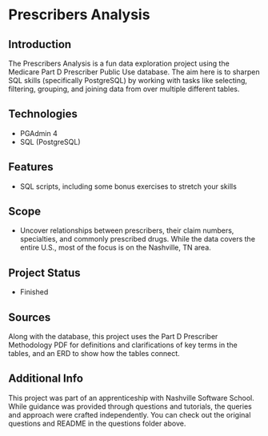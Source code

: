# Prescribers Analysis

## Introduction

The Prescribers Analysis is a fun data exploration project using the Medicare Part D Prescriber Public Use database. The aim here is to sharpen SQL skills (specifically PostgreSQL) by working with tasks like selecting, filtering, grouping, and joining data from over multiple different tables.

## Technologies

- PGAdmin 4
- SQL (PostgreSQL)

## Features

- SQL scripts, including some bonus exercises to stretch your skills

## Scope

- Uncover relationships between prescribers, their claim numbers, specialties, and commonly prescribed drugs. While the data covers the entire U.S., most of the focus is on the Nashville, TN area.

## Project Status

- Finished

## Sources

Along with the database, this project uses the Part D Prescriber Methodology PDF for definitions and clarifications of key terms in the tables, and an ERD to show how the tables connect.

## Additional Info

This project was part of an apprenticeship with Nashville Software School. While guidance was provided through questions and tutorials, the queries and approach were crafted independently. You can check out the original questions and README in the questions folder above.
